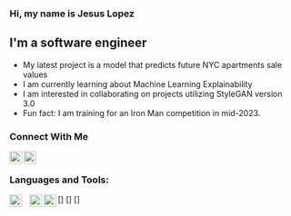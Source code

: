 ### Hi, my name is Jesus Lopez

## I'm a software engineer

- My latest project is a model that predicts future NYC apartments sale values
- I am currently learning about Machine Learning Explainability
- I am interested in collaborating on projects utilizing StyleGAN version 3.0
- Fun fact: I am training for an Iron Man competition in mid-2023.

### Connect With Me

[<img align="left" alt="LinkedIn" width="22px" src=""/>][linkedin]
[<img align="left" alt="Kaggle" width="22px" src=""/>][kaggle]

<br />

### Languages and Tools:

<!-- [<img align="left" alt="Python" width="22px" src="https://cdn.jsdelivr.net/gh/devicons/devicon/blob/v2.15.1/icons/python/python.svg"/>] -->

<!-- [<img align="left" alt="Java" width="22px" src="https://cdn.jsdelivr.net/gh/devicons/"/>]
[<img align="left" alt="C++" width="22px" src="https://cdn.jsdelivr.net/gh/devicons/"/>]
[<img align="left" alt="Rust" width="22px" src="https://cdn.jsdelivr.net/gh/devicons/"/>] -->

[<img align="left" alt="JavaScript" width="22px" src="https://cdn.jsdelivr.net/gh/devicons/devicon/icons/javascript/javascript-original.svg" style="padding-right:10px;"/>]
[<img align="left" alt="React" width="22px" src="https://cdn.jsdelivr.net/gh/devicons/devicon/blob/v2.15.1/icons/react/react-original.svg"/>]
[<img align="left" alt="PyTorch" width="22px" src="https://cdn.jsdelivr.net/gh/devicons/devicon/blob/v2.15.1/icons/pytorch/pytorch-original.svg"/>]

<!-- [<img align="left" alt="Keras/TensorFlow" width="22px" src=""/>]
[<img align="left" alt="SQL" width="22px" src=""/>]
[<img align="left" alt="AWS" width="22px" src=""/>]
[<img align="left" alt="GCP" width="22px" src=""/>] -->

<br />
<br />

[linkedin]: https://www.linkedin.com/in/jesus-gabriel-lopez/
[kaggle]: https://www.kaggle.com/lopezjesus
